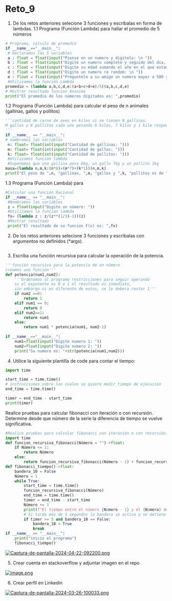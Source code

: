 # Reto_9

1. De los retos anteriores selecione 3 funciones y escribalas en forma de lambdas.
1.1 Programa (Función Lambda) para hallar el promedio de 5 números
```python
# Programa, calculo de promedio
if __name__=="__main__":
 # Declaramos las 5 variables
 a : float = float(input("Piense en un numero y digitelo: \n "))
 b : float = float(input("Digite un numero completo y seguido del dia, mes y año de su nacimiento\nejemplo, dia 19 mes 10 año 2005, numero resultante 19102005: \n "))
 c : float = float(input("Digite su edad sumando el año en el que estamos: \n "))
 d : float = float(input("Digite un numero re random: \n "))
 e : float = float(input("Preguntele a su amigo un numero mayor a 500 y escribalo: \n "))
 #Utilizamos la función Lambda
promedio = (lambda a,b,c,d,e:(a+b+c+d+e)/5)(a,b,c,d,e)
# Mostrar resultado funcion Anonima
print("El promedio de los números digitados es: ",promedio)
```
1.2 Programa (Función Lambda) para calcular el peso de n animales (gallinas, gallos y pollitos)
```python
'''cantidad de carne de aves en kilos si se tienen N gallinas,
M gallos y K pollitos cada uno pesando 6 kilos, 7 kilos y 1 kilo respectivamente.
'''
if __name__ == "__main__":
# nombramos las variables
 n: float= float(int(input("Cantidad de gallinas: ")))
 m: float= float(int(input("Cantidad de gallos: ")))
 k: float= float(int(input("Cantidad de pollitos: ")))
 #Utilizamos función lambda
 #Suponemos que una gallina pesa 6kg, un gallo 7kg y un pollito 1kg
masa=(lambda n,m,k:(n*6)+(m*7)+(k*1))(n,m,k)
print("El peso de ",n, "gallinas, ",m, "gallos y ",k, "pollitos es de ",masa, "kilos")
```
1.3 Programa (Función Lambda) para 
```python
#Calcular una función Racional
if __name__ == "__main__":
 #Nombramos las variables
 z = float(input("Digite un número: "))
 #Utilizamos la función lambda
 fx= (lambda z : z/(z**(1/3)-1))(z)
 #Mostrar resultado
 print("El resultado de su funcion F(x) es: ",fx)
```
2. De los retos anteriores selecione 3 funciones y escribalas con argumentos no definidos (*args).

```python

```
3. Escriba una función recursiva para calcular la operación de la potencia.

```python
'''función recursiva para la potencia de un número
creamos una función'''
def potencia(num1,num2):
    '''Ordenamos al programa restricciones para seguir operando
    si el exponente es 0 o 1 el resultado es inmediato,
    sin embargo si es diferente de estos, se le debera restar 1'''
    if num2 ==0:
        return 1
    elif num1 == 0:
        return 0
    elif num2==1:
        return num1
    else:
        return num1 * potencia(num1, num2-1)
   
if __name__=="__main__":
    num1=float(input("Digite numero 1: "))
    num2=float(input("Digite numero 2: "))
    print("Su numero es: "+str(potencia(num1,num2)))
```
4. Utilice la siguiente plantilla de code para contar el tiempo:
```python
import time

start_time = time.time()
# instrucciones sobre las cuales se quiere medir tiempo de ejecución
end_time = time.time()

timer = end_time - start_time
print(timer)
```
Realice pruebas para calcular fibonacci con iteración o con recursión. Determine desde que número de la serie la diferencia de tiempo se vuelve significativa.

```python
#Realice pruebas para calcular fibonacci con iteración o con recursión. Determine desde que número de la serie la diferencia de tiempo se vuelve significativa.
import time
def funcion_recursiva_fibonacci(Número = "")->float:
    if Número <= 1:
        return Número
    else:
        return funcion_recursiva_fibonacci(Número - 1) + funcion_recursiva_fibonacci(Número - 2)
def fibonacci_tiempo()->float:
    bandera_10 = False
    Número = 1
    while True:
        start_time = time.time() 
        funcion_recursiva_fibonacci(Número) 
        end_time = time.time() 
        timer = end_time - start_time
        Número += 1
        print(f"El tiempo entre el número {Número - 1} y el {Número} de la serie de Fibonacci es: {timer} ")
        # Si tarda más de 5 segundos la bandera se activa y se detiene el bucle while
        if timer >= 5 and bandera_10 == False:
            bandera_10 = True
            break
if __name__ == "__main__":
    print("inicio el programa")
    fibonacci_tiempo() 
```
[![Captura-de-pantalla-2024-04-22-092200.png](https://i.postimg.cc/MT9HThYg/Captura-de-pantalla-2024-04-22-092200.png)](https://postimg.cc/0MJPXXFC)

5. Crear cuenta en stackoverflow y adjuntar imagen en el repo

[![image.png](https://i.postimg.cc/6qkbCpNQ/image.png)](https://postimg.cc/JHQQLm0w)

6. Crear perfil en Linkedin

[![Captura-de-pantalla-2024-03-26-100033.png](https://i.postimg.cc/C1mzZRkj/Captura-de-pantalla-2024-03-26-100033.png)](https://postimg.cc/qh6kSMmR)
